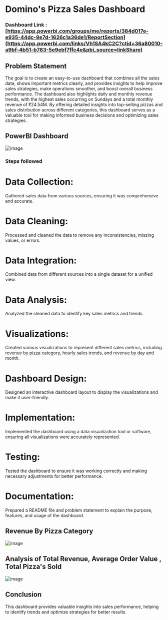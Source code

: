 # Domino's Pizza Sales Dashboard

### Dashboard Link : [https://app.powerbi.com/groups/me/reports/384d017e-e935-44dc-9e7d-1626c1a36de1/ReportSection](https://app.powerbi.com/links/Vh1SA4kC2C?ctid=36a80010-a9bf-4b51-b783-5e9ebf7ffc4e&pbi_source=linkShare)

## Problem Statement

The goal is to create an easy-to-use dashboard that combines all the sales data, shows important metrics clearly, and provides insights to help improve sales strategies, make operations smoother, and boost overall business performance.
The dashboard also highlights daily and monthly revenue trends, with the highest sales occurring on Sundays and a total monthly revenue of ₹24.54M. By offering detailed insights into top-selling pizzas and sales distribution across different categories, this dashboard serves as a valuable tool for making informed business decisions and optimizing sales strategies.

## PowerBI Dashboard

![image](https://github.com/user-attachments/assets/0c14672d-639b-46a3-9abd-e403dbbb04df)

### Steps followed 

# Data Collection: 
Gathered sales data from various sources, ensuring it was comprehensive and accurate.

# Data Cleaning: 
Processed and cleaned the data to remove any inconsistencies, missing values, or errors.

# Data Integration:
Combined data from different sources into a single dataset for a unified view.

# Data Analysis:
Analyzed the cleaned data to identify key sales metrics and trends.

# Visualizations: 
Created various visualizations to represent different sales metrics, including revenue by pizza category, hourly sales trends, and revenue by day and month.

# Dashboard Design: 
Designed an interactive dashboard layout to display the visualizations and make it user-friendly.

# Implementation:
Implemented the dashboard using a data visualization tool or software, ensuring all visualizations were accurately represented.

# Testing:
Tested the dashboard to ensure it was working correctly and making necessary adjustments for better performance.

# Documentation: 
Prepared a README file and problem statement to explain the purpose, features, and usage of the dashboard.

## Revenue By Pizza Category

![image](https://github.com/user-attachments/assets/379bebec-b55f-4a3c-88a2-9d56b6abd809)

## Analysis of Total Revenue, Average Order Value , Total Pizza's Sold

![image](https://github.com/user-attachments/assets/878a34fb-acfe-4084-8028-0c0978e0ad6f)


## Conclusion

This dashboard provides valuable insights into sales performance, helping to identify trends and optimize strategies for better results.


